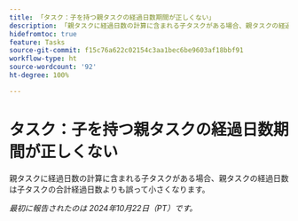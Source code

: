 ```yaml
---
title: 「タスク：子を持つ親タスクの経過日数期間が正しくない」
description: 「親タスクに経過日数の計算に含まれる子タスクがある場合、親タスクの経過日数は子タスクの合計経過日数よりも誤って小さくなります。」
hidefromtoc: true
feature: Tasks
source-git-commit: f15c76a622c02154c3aa1bec6be9603af18bbf91
workflow-type: ht
source-wordcount: '92'
ht-degree: 100%

---
```


# タスク：子を持つ親タスクの経過日数期間が正しくない

親タスクに経過日数の計算に含まれる子タスクがある場合、親タスクの経過日数は子タスクの合計経過日数よりも誤って小さくなります。

_最初に報告されたのは 2024年10月22日（PT）です。_
